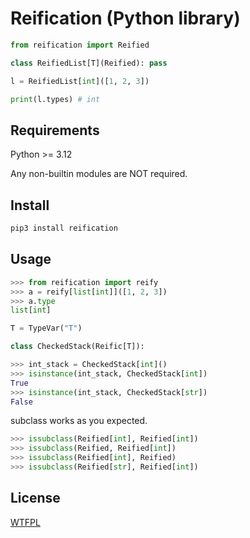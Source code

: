 # Reification (Python library)


```py
from reification import Reified

class ReifiedList[T](Reified): pass

l = ReifiedList[int]([1, 2, 3])

print(l.types) # int
```

## Requirements

Python >= 3.12

Any non-builtin modules are NOT required.

## Install

```sh
pip3 install reification
```

## Usage

```py
>>> from reification import reify
>>> a = reify[list[int]]([1, 2, 3])
>>> a.type
list[int]
```

```py
T = TypeVar("T")

class CheckedStack(Reific[T]):

```

```py
>>> int_stack = CheckedStack[int]()
>>> isinstance(int_stack, CheckedStack[int])
True
>>> isinstance(int_stack, CheckedStack[str])
False
```

subclass works as you expected.

```py
>>> issubclass(Reified[int], Reified[int])
>>> issubclass(Reified, Reified[int])
>>> issubclass(Reified[int], Reified)
>>> issubclass(Reified[str], Reified[int])
```

## License

[WTFPL](LICENSE)
